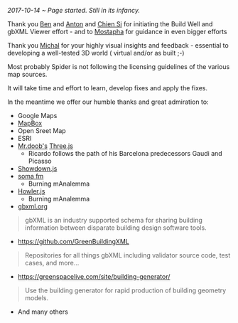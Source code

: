 _2017-10-14 ~ Page started. Still in its infancy._



Thank you [Ben]( https://github.com/bwelle ) and [Anton]( https://github.com/antonszilasi ) and [Chien Si]( https://github.com/chiensiTB ) for initiating the Build Well and gbXML Viewer effort - and to [Mostapha]( https://github.com/mostaphaRoudsari ) for guidance in even bigger efforts

Thank you [Michal]( https://github.com/mdengusiak ) for your highly visual insights and feedback - essential to developing a well-tested 3D world ( virtual and/or as built ;-)
 
Most probably Spider is not following the licensing guidelines of the various map sources.

It will take time and effort to learn, develop fixes and apply the fixes.

In the meantime we offer our humble thanks and great admiration to:

* Google Maps
* [MapBox]( https://www.mapbox.com/ )
* Open Sreet Map
* ESRI
* [Mr.doob's]( http://mrdoob.com/ ) [Three.js]( https://threejs.org/ )
	* Ricardo follows the path of his Barcelona predecessors Gaudi and Picasso
* [Showdown.js]( https://github.com/showdownjs/showdown )
* [soma fm]( https://soma.fm] )
	* Burning mAnalemma
* [Howler.js]( https://github.com/goldfire/howler.js )
	* Burning mAnalemma
* [gbxml.org]( http://www.gbxml.org/ )
> gbXML is an industry supported schema for sharing building information between disparate building design software tools.

* <https://github.com/GreenBuildingXML>
> Repositories for all things gbXML including validator source code, test cases, and more...

* <https://greenspacelive.com/site/building-generator/>
> Use the building generator for rapid production of building geometry models.

* And many others

 